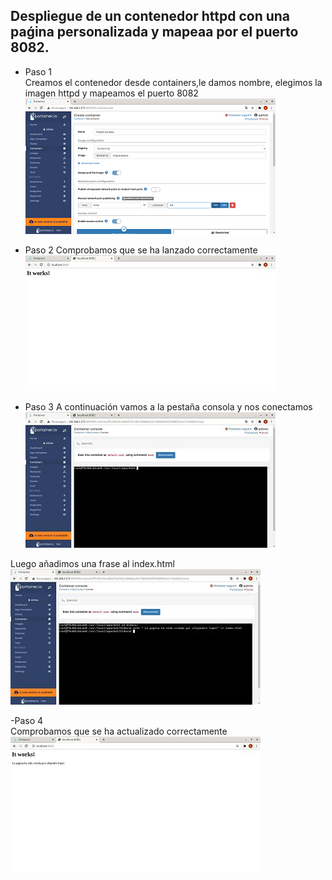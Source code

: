 ## Despliegue de un contenedor httpd con una paǵina personalizada y mapeaa por el puerto 8082.

- Paso 1  
Creamos el contenedor desde containers,le damos nombre, elegimos la imagen httpd y mapeamos el puerto 8082  
![Contenedor con la imagen Portainer](imagenes/8082.jpg)

- Paso 2 
Comprobamos que se ha lanzado correctamente  
![Contenedor con la imagen Portainer](imagenes/localhost.jpg)

- Paso 3
A continuación vamos a la pestaña consola y nos conectamos  
![Contenedor con la imagen Portainer](imagenes/consola.jpg)  
  
Luego añadimos una frase al index.html  
![Contenedor con la imagen Portainer](imagenes/consola2.jpg)

-Paso 4  
Comprobamos que se ha actualizado correctamente  
![Contenedor con la imagen Portainer](imagenes/localhost2.jpg)
